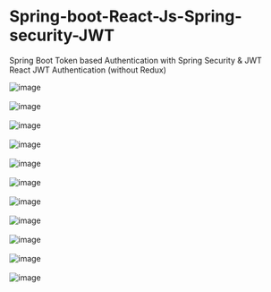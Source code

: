 # Spring-boot-React-Js-Spring-security-JWT
Spring Boot Token based Authentication with Spring Security &amp; JWT <br>
React JWT Authentication (without Redux)

![image](https://user-images.githubusercontent.com/63150702/228599717-ba6cc8ca-7138-41e6-b525-23fd05048769.png)
<br><br>
![image](https://user-images.githubusercontent.com/63150702/228600094-6ee92811-ef48-4733-ac5f-03b31a9b67b8.png)
<br><br>
![image](https://user-images.githubusercontent.com/63150702/228600999-5d1ac823-7e0c-4773-971d-39d5aeb5d5a3.png)
<br><br>
![image](https://user-images.githubusercontent.com/63150702/228601154-dab82c74-a0d3-49d4-9df6-c9057ea8b058.png)
<br><br>
![image](https://user-images.githubusercontent.com/63150702/228600183-995eae81-4e67-4bd2-9483-fabcb19661c3.png)
<br><br>
![image](https://user-images.githubusercontent.com/63150702/228600318-69fb2f5c-ed10-49c1-9b71-ab748c48d3dc.png)
<br><br>
![image](https://user-images.githubusercontent.com/63150702/228600512-86ec48be-f413-4d78-beb3-8303a070cf2c.png)
<br><br>
![image](https://user-images.githubusercontent.com/63150702/228601444-4400d094-82ec-45cf-a01f-b4cffcbf5133.png)
<br><br>
![image](https://user-images.githubusercontent.com/63150702/228601601-e81a7eed-8e67-461a-87b6-d38c3178279a.png)
<br><br>
![image](https://user-images.githubusercontent.com/63150702/228601690-1ac9b2b2-90bd-4967-8713-ff311c89718e.png)
<br><br>
![image](https://user-images.githubusercontent.com/63150702/228602112-29c27d8a-df38-4d56-9243-aa3f7cb0db38.png)



